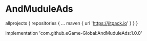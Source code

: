 # AndMuduleAds

allprojects {
		repositories {
			...
			maven { url 'https://jitpack.io' }
		}
	}

implementation 'com.github.eGame-Global:AndMuduleAds:1.0.0'
